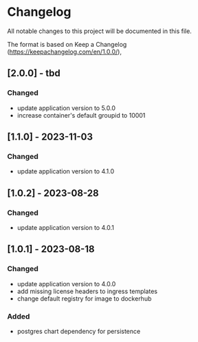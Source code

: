 # Changelog

All notable changes to this project will be documented in this file.

The format is based on Keep a Changelog (https://keepachangelog.com/en/1.0.0/),

## [2.0.0] - tbd

### Changed

- update application version to 5.0.0
- increase container's default groupid to 10001

## [1.1.0] - 2023-11-03

### Changed

- update application version to 4.1.0

## [1.0.2] - 2023-08-28

### Changed

- update application version to 4.0.1

## [1.0.1] - 2023-08-18

### Changed

- update application version to 4.0.0
- add missing license headers to ingress templates
- change default registry for image to dockerhub

### Added

- postgres chart dependency for persistence